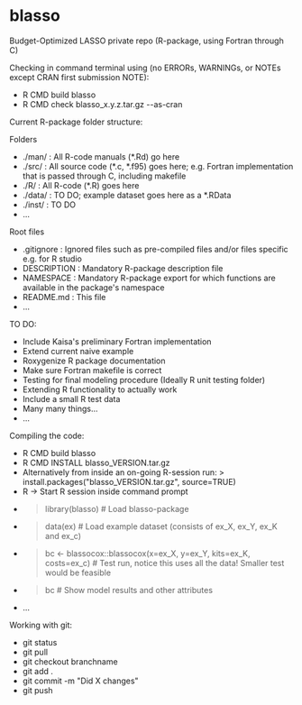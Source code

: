 # blasso
Budget-Optimized LASSO private repo (R-package, using Fortran through C)

Checking in command terminal using (no ERRORs, WARNINGs, or NOTEs except CRAN first submission NOTE):
* R CMD build blasso
* R CMD check blasso_x.y.z.tar.gz --as-cran

Current R-package folder structure:

Folders

* ./man/  : All R-code manuals (\*.Rd) go here
* ./src/  : All source code (\*.c, \*.f95) goes here; e.g. Fortran implementation that is passed through C, including makefile
* ./R/    : All R-code (\*.R) goes here
* ./data/ : TO DO; example dataset goes here as a \*.RData
* ./inst/ : TO DO
* ...

Root files
* .gitignore  : Ignored files such as pre-compiled files and/or files specific e.g. for R studio
* DESCRIPTION : Mandatory R-package description file
* NAMESPACE   : Mandatory R-package export for which functions are available in the package's namespace
* README.md   : This file
* ...

TO DO:
* Include Kaisa's preliminary Fortran implementation
* Extend current naive example
* Roxygenize R package documentation
* Make sure Fortran makefile is correct
* Testing for final modeling procedure (Ideally R unit testing folder)
* Extending R functionality to actually work
* Include a small R test data
* Many many things...
* ...

Compiling the code:
* R CMD build blasso
* R CMD INSTALL blasso_VERSION.tar.gz
* Alternatively from inside an on-going R-session run: > install.packages("blasso_VERSION.tar.gz", source=TRUE)
* R -> Start R session inside command prompt
* > library(blasso) # Load blasso-package
* > data(ex) # Load example dataset (consists of ex_X, ex_Y, ex_K and ex_c)
* > bc <- blassocox::blassocox(x=ex_X, y=ex_Y, kits=ex_K, costs=ex_c) # Test run, notice this uses all the data! Smaller test would be feasible
* > bc # Show model results and other attributes
* ...

Working with git:
* git status
* git pull
* git checkout branchname
* git add .
* git commit -m "Did X changes"
* git push
